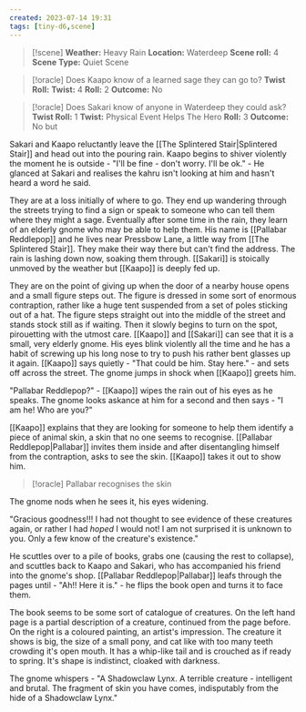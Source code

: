 ```yaml
---
created: 2023-07-14 19:31
tags: [tiny-d6,scene]
---
```

> [!scene] 
> **Weather:** Heavy Rain
> **Location:** Waterdeep
> **Scene roll:** 4
> **Scene Type:** Quiet Scene

> [!oracle] Does Kaapo know of a learned sage they can go to?
> **Twist Roll:** 
> **Twist:** 4
> **Roll:** 2
> **Outcome:** No

> [!oracle] Does Sakari know of anyone in Waterdeep they could ask?
> **Twist Roll:** 1
> **Twist:** Physical Event Helps The Hero
> **Roll:** 3
> **Outcome:** No but

Sakari and Kaapo reluctantly leave the [[The Splintered Stair|Splintered Stair]] and head out into the pouring rain. Kaapo begins to shiver violently the moment he is outside - "I'll be fine - don't worry. I'll be ok." - He glanced at Sakari and realises the kahru isn't looking at him and hasn't heard a word he said.

They are at a loss initially of where to go. They end up wandering through the streets trying to find a sign or speak to someone who can tell them where they might a sage. Eventually after some time in the rain, they learn of an elderly gnome who may be able to help them. His name is [[Pallabar Reddlepop]] and he lives near Pressbow Lane, a little way from [[The Splintered Stair]]. They make their way there but can't find the address. The rain is lashing down now, soaking them through. [[Sakari]] is stoically unmoved by the weather but [[Kaapo]] is deeply fed up.

They are on the point of giving up when the door of a nearby house opens and a small figure steps out. The figure is dressed in some sort of enormous contraption, rather like a huge tent suspended from a set of poles sticking out of a hat. The figure steps straight out into the middle of the street and stands stock still as if waiting. Then it slowly begins to turn on the spot, pirouetting with the utmost care. [[Kaapo]] and [[Sakari]] can see that it is a small, very elderly gnome. His eyes blink violently all the time and he has a habit of screwing up his long nose to try to push his rather bent glasses up it again. [[Kaapo]] says quietly - "That could be him. Stay here." - and sets off across the street. The gnome jumps in shock when [[Kaapo]] greets him.

"Pallabar Reddlepop?" - [[Kaapo]] wipes the rain out of his eyes as he speaks. The gnome looks askance at him for a second and then says - "I am he! Who are you?"

[[Kaapo]] explains that they are looking for someone to help them identify a piece of animal skin, a skin that no one seems to recognise. [[Pallabar Reddlepop|Pallabar]] invites them inside and after disentangling himself from the contraption, asks to see the skin. [[Kaapo]] takes it out to show him.

> [!oracle] Pallabar recognises the skin

The gnome nods when he sees it, his eyes widening.

"Gracious goodness!!! I had not thought to see evidence of these creatures again, or rather I had *hoped* I would not! I am not surprised it is unknown to you. Only a few know of the creature's existence." 

He scuttles over to a pile of books, grabs one (causing the rest to collapse), and scuttles back to Kaapo and Sakari, who has accompanied his friend into the gnome's shop. [[Pallabar Reddlepop|Pallabar]] leafs through the pages until - "Ah!! Here it is." - he flips the book open and turns it to face them.

The book seems to be some sort of catalogue of creatures. On the left hand page is a partial description of a creature, continued from the page before. On the right is a coloured painting, an artist's impression. The creature it shows is big, the size of a small pony, and cat like with too many teeth crowding it's open mouth. It has a whip-like tail and is crouched as if ready to spring. It's shape is indistinct, cloaked with darkness.

The gnome whispers - "A Shadowclaw Lynx. A terrible creature - intelligent and brutal. The fragment of skin you have comes, indisputably from the hide of a Shadowclaw Lynx."